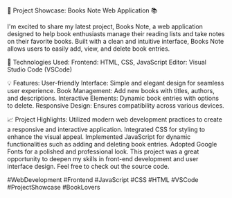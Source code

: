 🚀 Project Showcase: Books Note Web Application 📚

I'm excited to share my latest project, Books Note, a web application designed to help book enthusiasts manage their reading lists and take notes on their favorite books. Built with a clean and intuitive interface, Books Note allows users to easily add, view, and delete book entries.

🔧 Technologies Used:
Frontend: HTML, CSS, JavaScript
Editor: Visual Studio Code (VSCode)

💡 Features:
User-friendly Interface: Simple and elegant design for seamless user experience.
Book Management: Add new books with titles, authors, and descriptions.
Interactive Elements: Dynamic book entries with options to delete.
Responsive Design: Ensures compatibility across various devices.

📈 Project Highlights:
Utilized modern web development practices to create a responsive and interactive application.
Integrated CSS for styling to enhance the visual appeal.
Implemented JavaScript for dynamic functionalities such as adding and deleting book entries.
Adopted Google Fonts for a polished and professional look.
This project was a great opportunity to deepen my skills in front-end development and user interface design. Feel free to check out the source code.

#WebDevelopment #Frontend #JavaScript #CSS #HTML #VSCode #ProjectShowcase #BookLovers
